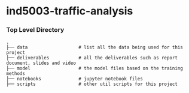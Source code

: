# ind5003-traffic-analysis

### Top Level Directory

    .
    ├── data                   # list all the data being used for this project
    ├── deliverables           # all the deliverables such as report document, slides and video
    ├── model                  # the model files based on the training methods 
    ├── notebooks              # jupyter notebook files
    ├── scripts                # other util scripts for this project
